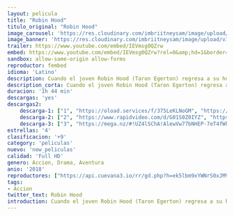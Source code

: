 ```yaml
---
layout: pelicula
title: "Robin Hood"
titulo_original: "Robin Hood"
image_carousel: 'https://res.cloudinary.com/imbriitneysam/image/upload/v1544328304/roobincito-min.jpg'
image_banner: 'https://res.cloudinary.com/imbriitneysam/image/upload/v1544328087/robin-hoodbanner-min.jpg'
trailer: https://www.youtube.com/embed/IEVmsg0QZrw
embed: https://www.youtube.com/embed/IEVmsg0QZrw?rel=0&amp;hd=1&border=0&wmode=opaque&enablejsapi=1&modestbranding=1&controls=1&showinfo=1
sandbox: allow-same-origin allow-forms
reproductor: fembed
idioma: 'Latino'
description: Cuando el joven Robin Hood (Taron Egerton) regresa a su hogar, endurecido, tras luchar como guerrero en Las Cruzadas, descubre un reino en el que la corrupción es la moneda de cambio de la corona inglesa. En ese momento, junto a su compañero Little John (Jamie Foxx), toma la decisión de formar una banda de bandidos y liderar una audaz rebelión en la que se enfrentarán al malvado Sheriff de Nottingham (Ben Mendelsohn).
description_corta: Cuando el joven Robin Hood (Taron Egerton) regresa a su hogar, endurecido, tras luchar como guerrero en Las Cruzadas, descubre un reino en el que la corrupción es la moneda de cambio de la corona inglesa. En ese momento, junto a su..
duracion: '1h 44 min'
descargas: 'yes'
descargas2:
    descarga-1: ["1", "https://oload.services/f/375LeKLNoGM", "https://www.google.com/s2/favicons?domain=openload.co","OpenLoad","https://res.cloudinary.com/imbriitneysam/image/upload/v1541473684/mexico.png", "Latino", "Full HD"]
    descarga-2: ["2", "https://www.rapidvideo.com/d/G01S0Z0IYZ", "https://www.google.com/s2/favicons?domain=www.rapidvideo.com","RapidVideo","https://res.cloudinary.com/imbriitneysam/image/upload/v1541473684/mexico.png", "Latino", "Full HD"]
    descarga-3: ["3", "https://mega.nz/#!UZ4lSChA!AlewVw77bNHEP-7eT4fWkQC0Z7q9P_0c22_VtbOHulo", "https://www.google.com/s2/favicons?domain=mega.nz","RapidVideo","https://res.cloudinary.com/imbriitneysam/image/upload/v1541473684/mexico.png", "Latino", "FULL HD"]
estrellas: '4'
clasificacion: '+9'
category: 'peliculas'
nuevo: 'new_peliculas'
calidad: 'Full HD'
genero: Accion, Drama, Aventura
anio: '2018'
reproductores: ["https://api.cuevana3.io/rr/gd.php?h=ek5lbm9xYWNrS0xJMVp5b21KREk0dFBLbjVkaHhkRGdrOG1jbnBpUnhhS1YwbWhmcHNtVndwdXVtNko5cU1xMnlibU5uNHU1cHVLcHVxaVlpOHE0cEtlU3FadVkyUT09"]
tags:
- Accion
twitter_text: Robin Hood
introduction: Cuando el joven Robin Hood (Taron Egerton) regresa a su hogar, endurecido, tras luchar como guerrero en Las Cruzadas, descubre un reino en el que la corrupción es la moneda de cambio de la corona inglesa. En ese momento, junto a su..
---
```



 







